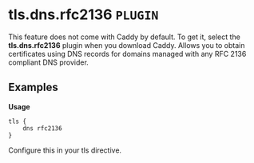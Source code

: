 # tls.dns.rfc2136 `PLUGIN`
This feature does not come with Caddy by default. To get it, select the **tls.dns.rfc2136** plugin when you download Caddy.
Allows you to obtain certificates using DNS records for domains managed with any RFC 2136 compliant DNS provider.

## Examples
**Usage**
```
tls {
    dns rfc2136
}
```
Configure this in your tls directive.